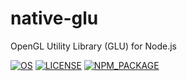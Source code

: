 # native-glu
OpenGL Utility Library (GLU) for Node.js

[![OS](https://img.shields.io/badge/OS-win32%20%7C%20win64-orange)](https://github.com/devzolo/node-native-glu)
[![LICENSE](https://img.shields.io/github/license/devzolo/node-native-glu)](https://github.com/devzolo/node-native-glu/blob/master/LICENSE)
[![NPM_PACKAGE](https://img.shields.io/node/v/native-glu)](https://www.npmjs.com/package/native-glu)
